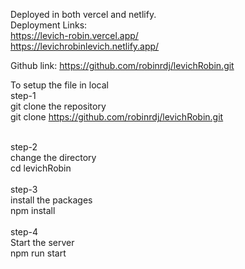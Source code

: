 Deployed in both vercel and netlify.
<br />
Deployment Links:
<br />
https://levich-robin.vercel.app/
<br />
https://levichrobinlevich.netlify.app/

Github link:
https://github.com/robinrdj/levichRobin.git

To setup the file in local
<br />
step-1
<br />
git clone the repository
<br />
git clone https://github.com/robinrdj/levichRobin.git
<br />

<br />
step-2
<br />
change the directory
<br />
cd levichRobin
<br />

<br />
step-3
<br />
install the packages
<br />
npm install
<br />

<br />
step-4
<br />
Start the server
<br />
npm run start
<br />
